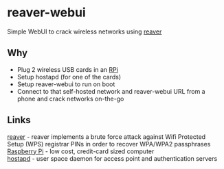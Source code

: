 reaver-webui
==========
Simple WebUI to crack wireless networks using [reaver](https://code.google.com/p/reaver-wps/)  


Why
-------

- Plug 2 wireless USB cards in an [RPi](http://www.raspberrypi.org)  
- Setup hostapd (for one of the cards)  
- Setup reaver-webui to run on boot
- Connect to that self-hosted network and reaver-webui URL from a phone and crack networks on-the-go  


Links
-------
[reaver](https://code.google.com/p/reaver-wps/) - reaver implements a brute force attack against Wifi Protected Setup (WPS) registrar PINs in order to recover WPA/WPA2 passphrases  
[Raspberry Pi](http://www.raspberrypi.org) - low cost, credit-card sized computer  
[hostapd](http://hostap.epitest.fi/hostapd/) - user space daemon for access point and authentication servers  